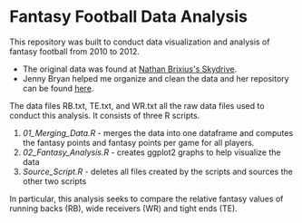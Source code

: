 Fantasy Football Data Analysis
========================================================

This repository was built to conduct data visualization and analysis of fantasy football from 2010 to 2012.

* The original data was found at [Nathan Brixius's Skydrive](https://skydrive.live.com/?cid=801f87a75bcb7685&id=801F87A75BCB7685%21466&authkey=%21AGiIqlHJtA4Hj5A).
* Jenny Bryan helped me organize and clean the data and her repository can be found [here](https://github.com/jennybc/nfl/).

The data files RB.txt, TE.txt, and WR.txt all the raw data files used to conduct this analysis.  It consists of three R scripts. 

1. *01_Merging_Data.R* - merges the data into one dataframe and computes the fantasy points and fantasy points per game for all players.
2. *02_Fantasy_Analysis.R* - creates ggplot2 graphs to help visualize the data
3. *Source_Script.R* - deletes all files created by the scripts and sources the other two scripts

In particular, this analysis seeks to compare the relative fantasy values of running backs (RB), wide receivers (WR) and tight ends (TE).









